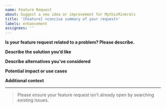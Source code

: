 ```yaml
---
name: Feature Request
about: Suggest a new idea or improvement for MythicMinerals
title: '[Feature] <concise summary of your request>'
labels: enhancement
assignees: ''
---
```


**Is your feature request related to a problem? Please describe.**
<!-- Clearly describe the problem you’re facing. Ex: I’m always frustrated when [...] -->

**Describe the solution you’d like**
<!-- Clearly explain what you want to happen. What should be added or changed? -->

**Describe alternatives you’ve considered**
<!-- Have you considered any alternative solutions or features? Please list them here. -->

**Potential impact or use cases**
<!-- How would this feature improve MythicMinerals? Who would benefit from it? -->

**Additional context**
<!-- Add any other context, images, or references about the feature request here. -->

---

> Please ensure your feature request isn’t already open by searching existing issues.
